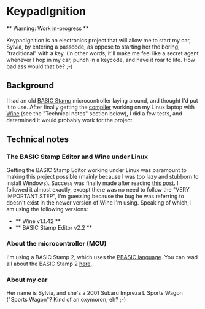 # KeypadIgnition #

** Warning: Work in-progress **

KeypadIgnition is an electronics project that will allow me to start my car, Sylvia, by entering a passcode, as oppose to starting her the boring, "traditional" with a key. (In other words, it'll make me feel like a secret agent whenever I hop in my car, punch in a keycode, and have it roar to life. How bad ass would that be? ;-)

## Background

I had an old [BASIC Stamp](http://en.wikipedia.org/wiki/BASIC_Stamp) microcontroller laying around, and thought I'd put it to use. After finally getting the [compiler](http://www.parallax.com/tabid/441/Default.aspx) working on my Linux laptop with [Wine](http://www.winehq.org/) (see the "Technical notes" section below), I did a few tests, and determined it would probably work for the project.

## Technical notes

### The BASIC Stamp Editor and Wine under Linux

Getting the BASIC Stamp Editor working under Linux was paramount to making this project possible (mainly because I was too lazy and stubborn to install Windows). Success was finally made after reading [this post](http://ubuntuforums.org/showthread.php?t=1523814). I followed it almost exactly, except there was no need to follow the "VERY IMPORTANT STEP", I'm guessing because the bug he was referring to doesn't exist in the newer version of Wine I'm using. Speaking of which, I am using the following versions:

 - ** Wine v1.1.42 **
 - ** BASIC Stamp Editor v2.2 **

### About the microcontroller (MCU)

I'm using a BASIC Stamp 2, which uses the [PBASIC language](http://en.wikipedia.org/wiki/PBASIC). You can read all about the BASIC Stamp 2 [here](http://en.wikipedia.org/wiki/BASIC_Stamp).

### About my car

Her name is Sylvia, and she's a 2001 Subaru Impreza L Sports Wagon ("Sports Wagon"? Kind of an oxymoron, eh? ;-)

